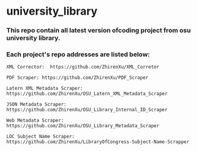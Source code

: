 # university_library  
### This repo contain all latest version ofcoding project from osu university library.  

### Each project's repo addresses are listed below:  

    XML Corrector:  https://github.com/ZhirenXu/XML_Corretor  
    
    PDF Scraper: https://github.com/ZhirenXu/PDF_Scraper  
    
    Latern XML Metadata Scraper: https://github.com/ZhirenXu/OSU_Latern_XML_Metadata_Scraper
    
    JSON Metadata Scraper: https://github.com/ZhirenXu/OSU_Library_Internal_ID_Scraper  
    
    Web Metadata Scraper: https://github.com/ZhirenXu/OSU_Library_Metadata_Scraper
    
    LOC Subject Name Scraper: https://github.com/ZhirenXu/LibraryOfCongress-Subject-Name-Scrapper  
    
    
